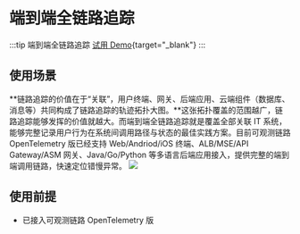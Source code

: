 # 端到端全链路追踪

:::tip 端到端全链路追踪
[试用 Demo](/playground/armsdemo.html?dest=https%3A%2F%2Farms4service.console.aliyun.com%2F%23%2Ftracing%2FcallChains%2Fcn-hangzhou){target="_blank"}
:::

## 使用场景

**链路追踪的价值在于“关联”，用户终端、网关、后端应用、云端组件（数据库、消息等）共同构成了链路追踪的轨迹拓扑大图。**这张拓扑覆盖的范围越广，链路追踪能够发挥的价值就越大。而端到端全链路追踪就是覆盖全部关联 IT 系统，能够完整记录用户行为在系统间调用路径与状态的最佳实践方案。目前可观测链路 OpenTelemetry 版已经支持 Web/Andriod/iOS 终端、ALB/MSE/API Gateway/ASM 网关、Java/Go/Python 等多语言后端应用接入，提供完整的端到端调用链路，快速定位错慢异常。
![](https://intranetproxy.alipay.com/skylark/lark/0/2024/png/36556451/1716356547021-f24efd26-a443-4af1-a820-35be711fc13f.png#clientId=u14f84cb1-662e-4&from=paste&id=ubfe49394&originHeight=800&originWidth=1342&originalType=url&ratio=2&rotation=0&showTitle=false&status=done&style=none&taskId=ud4c1abcf-ece7-4bd8-9b22-4969a480b71&title=)

## 使用前提

- 已接入可观测链路 OpenTelemetry 版

